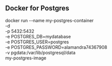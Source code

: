 ## Docker for Postgres

docker run --name my-postgres-container \
  -d \
  -p 5432:5432 \
  -e POSTGRES_DB=mydatabase \
  -e POSTGRES_USER=postgres \
  -e POSTGRES_PASSWORD=alamandra74367908 \
  -v pgdata:/var/lib/postgresql/data \
  my-postgres-image
